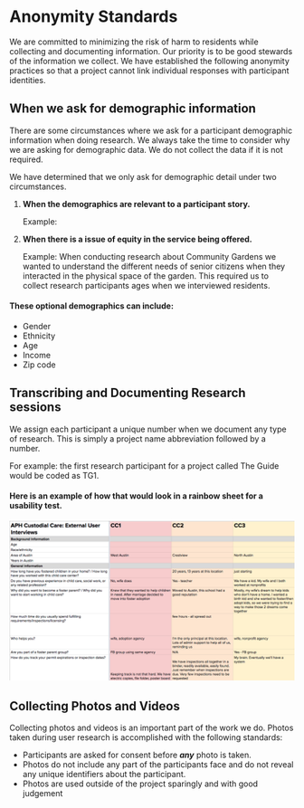 # Anonymity Standards

We are committed to minimizing the risk of harm to residents while collecting and documenting information. Our priority is to be good stewards of the information we collect. We have established the following anonymity practices so that a project cannot link individual responses with participant identities.

## When we ask for demographic information

There are some circumstances where we ask for a participant demographic information when doing research. We always take the time to consider why we are asking for demographic data. We do not collect the data if it is not required.

We have determined that we only ask for demographic detail under two circumstances.

1.  **When the demographics are relevant to a participant story.**

    Example:
2.  **When there is a issue of equity in the service being offered.**

    Example: When conducting research about Community Gardens we wanted to understand the different needs of senior citizens when they interacted in the physical space of the garden. This required us to collect research participants ages when we interviewed residents.

#### These optional demographics can include:

* Gender
* Ethnicity
* Age
* Income
* Zip code

## Transcribing and Documenting Research sessions

We assign each participant a unique number when we document any type of research. This is simply a project name abbreviation followed by a number.

For example: the first research participant for a project called The Guide would be coded as TG1.

#### Here is an example of how that would look in a rainbow sheet for a usability test.

![Rainbow sheet showing participant coding](../../.gitbook/assets/screen-shot-2019-07-22-at-10.39.53-am.png)

## Collecting Photos and Videos

Collecting photos and videos is an important part of the work we do. Photos taken during user research is accomplished with the following standards:

* Participants are asked for consent before _**any**_ photo is taken.
* Photos do not include any part of the participants face and do not reveal any unique identifiers about the participant.
* Photos are used outside of the project sparingly and with good judgement
